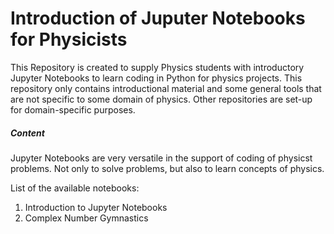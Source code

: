 # Introduction of Juputer Notebooks for Physicists
This Repository is created to supply Physics students with introductory Jupyter Notebooks to learn coding in Python for physics projects. This repository only contains introductional material and some general tools that are not specific to some domain of physics. Other repositories are set-up for domain-specific purposes.
##### Content
Jupyter Notebooks are very versatile in the support of coding of physicst problems. Not only to solve problems, but also to learn concepts of physics. 

List of the available notebooks:
1. Introduction to Jupyter Notebooks
2. Complex Number Gymnastics

